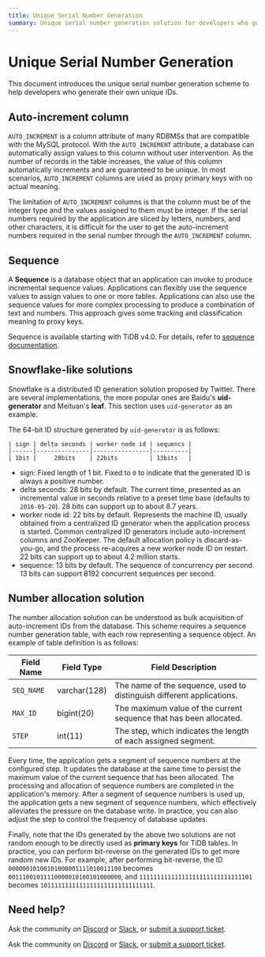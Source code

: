 ```yaml
---
title: Unique Serial Number Generation
summary: Unique serial number generation solution for developers who generate their own unique IDs.
---
```


# Unique Serial Number Generation

This document introduces the unique serial number generation scheme to help developers who generate their own unique IDs.

## Auto-increment column

`AUTO_INCREMENT` is a column attribute of many RDBMSs that are compatible with the MySQL protocol. With the `AUTO_INCREMENT` attribute, a database can automatically assign values to this column without user intervention. As the number of records in the table increases, the value of this column automatically increments and are guaranteed to be unique. In most scenarios, `AUTO_INCREMENT` columns are used as proxy primary keys with no actual meaning.

The limitation of `AUTO_INCREMENT` columns is that the column must be of the integer type and the values assigned to them must be integer. If the serial numbers required by the application are sliced by letters, numbers, and other characters, it is difficult for the user to get the auto-increment numbers required in the serial number through the `AUTO_INCREMENT` column.

## Sequence

A **Sequence** is a database object that an application can invoke to produce incremental sequence values. Applications can flexibly use the sequence values to assign values to one or more tables. Applications can also use the sequence values for more complex processing to produce a combination of text and numbers. This approach gives some tracking and classification meaning to proxy keys.

Sequence is available starting with TiDB v4.0. For details, refer to [sequence documentation](/sql-statements/sql-statement-create-sequence.md#create-sequence).

## Snowflake-like solutions

Snowflake is a distributed ID generation solution proposed by Twitter. There are several implementations, the more popular ones are Baidu's **uid-generator** and Meituan's **leaf**. This section uses `uid-generator` as an example.

The 64-bit ID structure generated by `uid-generator` is as follows:

```
| sign | delta seconds | worker node id | sequencs |
|------|---------------|----------------|----------|
| 1bit |     28bits    | 22bits         | 13bits   |
```

- sign: Fixed length of 1 bit. Fixed to `0` to indicate that the generated ID is always a positive number.
- delta seconds: 28 bits by default. The current time, presented as an incremental value in seconds relative to a preset time base (defaults to `2016-05-20`). 28 bits can support up to about 8.7 years.
- worker node id: 22 bits by default. Represents the machine ID, usually obtained from a centralized ID generator when the application process is started. Common centralized ID generators include auto-increment columns and ZooKeeper. The default allocation policy is discard-as-you-go, and the process re-acquires a new worker node ID on restart. 22 bits can support up to about 4.2 million starts.
- sequence: 13 bits by default. The sequence of concurrency per second. 13 bits can support 8192 concurrent sequences per second.

## Number allocation solution

The number allocation solution can be understood as bulk acquisition of auto-increment IDs from the database. This scheme requires a sequence number generation table, with each row representing a sequence object. An example of table definition is as follows:

| Field Name | Field Type | Field Description |
| -------- | ------------ | ---------------------------- |
| `SEQ_NAME` | varchar(128) | The name of the sequence, used to distinguish different applications. |
| `MAX_ID` | bigint(20) | The maximum value of the current sequence that has been allocated. |
| `STEP` | int(11) | The step, which indicates the length of each assigned segment. |

Every time, the application gets a segment of sequence numbers at the configured step. It updates the database at the same time to persist the maximum value of the current sequence that has been allocated. The processing and allocation of sequence numbers are completed in the application's memory. After a segment of sequence numbers is used up, the application gets a new segment of sequence numbers, which effectively alleviates the pressure on the database write. In practice, you can also adjust the step to control the frequency of database updates.

Finally, note that the IDs generated by the above two solutions are not random enough to be directly used as **primary keys** for TiDB tables. In practice, you can perform bit-reverse on the generated IDs to get more random new IDs. For example, after performing bit-reverse, the ID `00000010100101000001111010011100` becomes `00111001011110000010100101000000`, and `11111111111111111111111111111101` becomes `10111111111111111111111111111111`.

## Need help?

<CustomContent platform="tidb">

Ask the community on [Discord](https://discord.gg/DQZ2dy3cuc?utm_source=doc) or [Slack](https://slack.tidb.io/invite?team=tidb-community&channel=everyone&ref=pingcap-docs), or [submit a support ticket](/support.md).

</CustomContent>

<CustomContent platform="tidb-cloud">

Ask the community on [Discord](https://discord.gg/DQZ2dy3cuc?utm_source=doc) or [Slack](https://slack.tidb.io/invite?team=tidb-community&channel=everyone&ref=pingcap-docs), or [submit a support ticket](https://tidb.support.pingcap.com/).

</CustomContent>